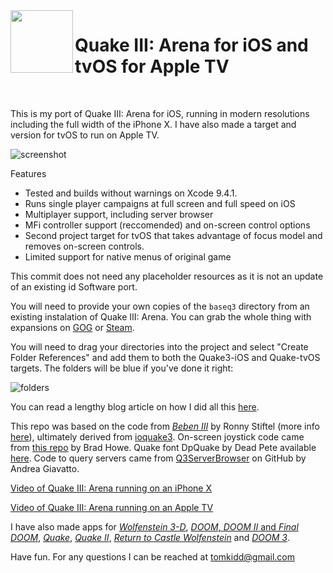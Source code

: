 <img align="left" width="100" height="100" src="https://raw.githubusercontent.com/tomkidd/Quake2-iOS/master/icon_quake3.png">  

#  Quake III: Arena for iOS and tvOS for Apple TV

&nbsp;

This is my port of Quake III: Arena for iOS, running in modern resolutions including the full width of the iPhone X. I have also made a target and version for tvOS to run on Apple TV.

![screenshot](https://raw.githubusercontent.com/tomkidd/Quake3-iOS/master/ss_quake3.png)

Features

- Tested and builds without warnings on Xcode 9.4.1.
- Runs single player campaigns at full screen and full speed on iOS
- Multiplayer support, including server browser
- MFi controller support (reccomended) and on-screen control options
- Second project target for tvOS that takes advantage of focus model and removes on-screen controls.
- Limited support for native menus of original game

This commit does not need any placeholder resources as it is not an update of an existing id Software port. 

You will need to provide your own copies of the `baseq3` directory from an existing instalation of Quake III: Arena. You can grab the whole thing with expansions on [GOG](https://www.gog.com/game/quake_iii_gold) or [Steam](https://store.steampowered.com/app/2200/Quake_III_Arena/).

You will need to drag your directories into the project and select "Create Folder References" and add them to both the Quake3-iOS and Quake-tvOS targets. The folders will be blue if you've done it right:

![folders](https://github.com/tomkidd/Quake3-iOS/raw/master/folders.png)

You can read a lengthy blog article on how I did all this [here](http://schnapple.com/quake-3-for-ios-and-tvos-for-apple-tv/).

This repo was based on the code from *[Beben III](https://itunes.apple.com/us/app/beben-iii/id771105890?mt=8)* by Ronny Stiftel (more info [here](http://www.mac-and-i.net/2013/12/beben-iii-openarenaquake-3-for-ios.html)), ultimately derived from [ioquake3](https://ioquake3.org/).  On-screen joystick code came from [this repo](https://github.com/bradhowes/Joystick) by Brad Howe. Quake font DpQuake by Dead Pete available [here](https://www.dafont.com/quake.font). Code to query servers came from [Q3ServerBrowser](https://github.com/andreagiavatto/Q3ServerBrowser) on GitHub by Andrea Giavatto.

[Video of Quake III: Arena running on an iPhone X](https://www.youtube.com/watch?v=4Fu1fmXtcvo)

[Video of Quake III: Arena running on an Apple TV](https://www.youtube.com/watch?v=ade-J3RYpsQ)

I have also made apps for [*Wolfenstein 3-D*](https://github.com/tomkidd/Wolf3D-iOS), [*DOOM*, *DOOM II* and *Final DOOM*](https://github.com/tomkidd/DOOM-iOS), [*Quake*](https://github.com/tomkidd/Quake-iOS), [*Quake II*](https://github.com/tomkidd/Quake2-iOS), [*Return to Castle Wolfenstein*](https://github.com/tomkidd/RTCW-iOS) and [*DOOM 3*](https://github.com/tomkidd/DOOM3-iOS).

Have fun. For any questions I can be reached at tomkidd@gmail.com
